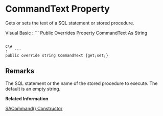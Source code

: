<!-- loio3c0ed9546c5f10148bb69433d74d474f -->

# CommandText Property

Gets or sets the text of a SQL statement or stored procedure.



Visual Basic
:   ```
Public Overrides Property CommandText As String
```

C\#
:   ```
public override string CommandText {get;set;}
```



## Remarks

The SQL statement or the name of the stored procedure to execute. The default is an empty string.

**Related Information**  


[SACommand\(\) Constructor](sacommand-constructor-3c0faef.md "Initializes an SACommand object.")


